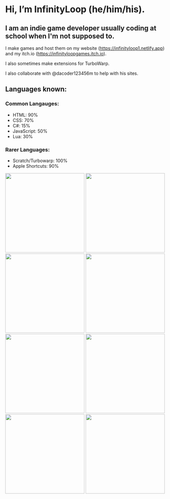 # Hi, I’m InfinityLoop (he/him/his).

## I am an indie game developer usually coding at school when I'm not supposed to.

I make games and host them on my website (https://infinityloop1.netlify.app) and my itch.io (https://infinityloopgames.itch.io).

I also sometimes make extensions for TurboWarp.

I also collaborate with @dacoder123456m to help with his sites.

## Languages known:
### Common Langauges:
- HTML: 90%
- CSS: 70%
- C#: 15%
- JavaScript: 50%
- Lua: 30%
### Rarer Languages:
- Scratch/Turbowarp: 100%
- Apple Shortcuts: 90%

<div style="margin: auto;">
  <img style="width: 250px; height: 250px;" src="html5.png">
  <img style="width: 250px; height: 250px;" src="css3.png">
  <img style="width: 250px; height: 250px;" src="unity.png">
  <img style="width: 250px; height: 250px;" src="js.png">
  <img style="width: 250px; height: 250px;" src="roblox.png">
  <img style="width: 250px; height: 250px;" src="scratch.png">
  <img style="width: 250px; height: 250px;" src="turbowarp.png">
  <img style="width: 250px; height: 250px;" src="shortcuts.png">
</div>
<!---
InfinityLoopGames/InfinityLoopGames is a ✨ special ✨ repository because its `README.md` (this file) appears on your GitHub profile.
You can click the Preview link to take a look at your changes.
--->
